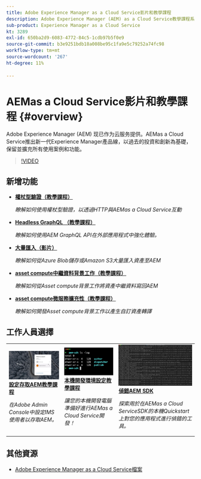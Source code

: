 ```yaml
---
title: Adobe Experience Manager as a Cloud Service影片和教學課程
description: Adobe Experience Manager (AEM) as a Cloud Service教學課程系列
sub-product: Experience Manager as a Cloud Service
kt: 3289
exl-id: 650ba2d9-6083-4772-84c5-1cdb97b5f0e9
source-git-commit: b3e9251bdb18a008be95c1fa9e5c79252a74fc98
workflow-type: tm+mt
source-wordcount: '267'
ht-degree: 11%

---
```


# AEMas a Cloud Service影片和教學課程 {#overview}

Adobe Experience Manager (AEM) 现已作为云服务提供。AEMas a Cloud Service推出新一代Experience Manager產品線，以過去的投資和創新為基礎，保留並擴充所有使用案例和功能。

>[!VIDEO](https://video.tv.adobe.com/v/31085?quality=12&learn=on)

<div id="whats-new-section">

## 新增功能

* **[權杖型驗證（教學課程）](https://experienceleague.adobe.com/docs/experience-manager-learn/getting-started-with-aem-headless/authentication/overview.html)**

   *瞭解如何使用權杖型驗證，以透過HTTP與AEMas a Cloud Service互動*

* **[Headless GraphQL （教學課程）](https://experienceleague.adobe.com/docs/experience-manager-learn/getting-started-with-aem-headless/graphql/overview.html)**

   *瞭解如何使用AEM GraphQL API在外部應用程式中強化體驗。*

* **[大量匯入（影片）](./migration/bulk-import.md)**

   *瞭解如何從Azure Blob儲存或Amazon S3大量匯入資產至AEM*

* **[asset compute中繼資料背景工作（教學課程）](./asset-compute/advanced/metadata.md)**

   *瞭解如何從Asset compute背景工作將資產中繼資料寫回AEM*

* **[asset compute微服務擴充性（教學課程）](./asset-compute/overview.md)**

   *瞭解如何開發Asset compute背景工作以產生自訂資產轉譯*

</div>

<div id="recs-overview-body-1"></div>
<div id="recs-overview-body-2"></div>
<div id="recs-overview-body-3"></div>
<div id="recs-overview-body-4"></div>
<div id="recs-overview-body-5"></div>
<div id="recs-overview-body-6"></div>

<div id="staff-picks-section">

## 工作人員選擇

<table>
   <td>
      <a href="./accessing/overview.md">
      <img alt="配置 AEM as a Cloud Service 的访问权限" src="./assets/overview/staff-pick__accessing.png"/>
      </a>
      <div>
         <a href="./accessing/overview.md">
         <strong>設定存取AEM教學課程</strong>
         </a>
      </div>
      <p>
         <em>在Adobe Admin Console中設定IMS使用者以存取AEM。</em>
      <p>
   </td>   
   <td>
      <a href="./local-development-environment/overview.md">
      <img alt="本機開發環境設定教學課程" src="./assets/overview/staff-pick__local-development-environment-set-up.png"/>
      </a>
      <div>
         <a href="./local-development-environment/overview.md">
         <strong>本機開發環境設定教學課程</strong>
         </a>
      </div>
      <p>
         <em>讓您的本機開發電腦準備好進行AEMas a Cloud Service開發！</em>
      <p>
   </td>   
   <td>
      <a href="./debugging/aem-sdk-local-quickstart/overview.md">
      <img alt="偵錯AEM SDK的本機Quickstart" src="./assets/overview/staff-pick__debugging.png"/>
      </a>
      <div>
         <a href="./debugging/aem-sdk-local-quickstart/overview.md">
         <strong>偵錯AEM SDK</strong>
         </a>
      </div>
      <p>
         <em>探索用於在AEMas a Cloud ServiceSDK的本機Quickstart上對您的應用程式進行偵錯的工具。</em>
      <p>
   </td>
</table>

</div>

## 其他資源

* [Adobe Experience Manager as a Cloud Service檔案](https://experienceleague.adobe.com/docs/experience-manager-cloud-service/landing/home.html?lang=zh-Hans)
